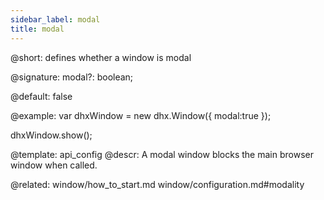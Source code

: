 ```yaml
---
sidebar_label: modal
title: modal
---          
```


@short: defines whether a window is modal

@signature: modal?: boolean;

@default: false

@example: 
var dhxWindow = new dhx.Window({
    modal:true
});

dhxWindow.show();


@template:	api_config
@descr: 
A modal window blocks the main browser window when called.

@related: window/how_to_start.md
window/configuration.md#modality
